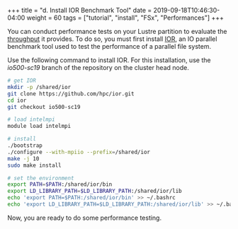 +++
title = "d. Install IOR Benchmark Tool"
date = 2019-09-18T10:46:30-04:00
weight = 60
tags = ["tutorial", "install", "FSx", "Performances"]
+++

You can conduct performance tests on your Lustre partition to evaluate the [throughput](https://docs.aws.amazon.com/fsx/latest/LustreGuide/performance.html#fsx-aggregate-perf) it provides. To do so, you must first install [IOR](https://github.com/hpc/ior), an IO parallel benchmark tool used to test the performance of a parallel file system.


Use the following command to install IOR. For this installation, use the *io500-sc19* branch of the repository on the cluster head node.

```bash
# get IOR
mkdir -p /shared/ior
git clone https://github.com/hpc/ior.git
cd ior
git checkout io500-sc19

# load intelmpi
module load intelmpi

# install
./bootstrap
./configure --with-mpiio --prefix=/shared/ior
make -j 10
sudo make install

# set the environment
export PATH=$PATH:/shared/ior/bin
export LD_LIBRARY_PATH=$LD_LIBRARY_PATH:/shared/ior/lib
echo 'export PATH=$PATH:/shared/ior/bin' >> ~/.bashrc
echo 'export LD_LIBRARY_PATH=$LD_LIBRARY_PATH:/shared/ior/lib' >> ~/.bashrc
```

Now, you are ready to do some performance testing.
